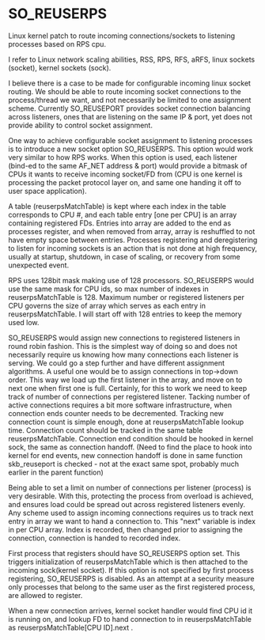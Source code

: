 # SO_REUSERPS
Linux kernel patch to route incoming connections/sockets to listening processes based on RPS cpu.

I refer to Linux network scaling abilities, RSS, RPS, RFS, aRFS, linux sockets (socket), kernel sockets (sock).


I believe there is a case to be made for configurable incoming linux socket routing. We should be able to route incoming socket connections to the process/thread we want, and not necessarily be limited to one assignment scheme. Currently SO_REUSEPORT provides socket connection balancing across listeners, ones that are listening on the same IP & port, yet does not provide ability to control socket assignment.

One way to achieve configurable socket assignment to listening processes is to introduce a new socket option SO_REUSERPS.
This option would work very similar to how RPS works. When this option is used, each listener (bind-ed to the same AF_NET address & port) would provide a bitmask of CPUs it wants to receive incoming socket/FD from (CPU is one kernel is processing the packet protocol layer on, and same one handing it off to user space application).

A table (reuserpsMatchTable) is kept where each index in the table corresponds to CPU #, and each table entry [one per CPU] is an array containing registered FDs. Entries into array are added to the end as processes register, and when removed from array, array is reshuffled to not have empty space between entries. Processes registering and deregistering to listen for incoming sockets is an action that is not done at high frequency, usually at startup, shutdown, in case of scaling, or recovery from some unexpected event.

RPS uses 128bit mask making use of 128 processors. SO_REUSERPS would use the same mask for CPU ids, so max number of indexes in reuserpsMatchTable is 128.
Maximum number or registered listeners per CPU governs the size of array which serves as each entry in reuserpsMatchTable. I will start off with 128 entries to keep the memory used low.

SO_REUSERPS would assign new connections to registered listeners in round robin fashion. This is the simplest way of doing so and does not necessarily require us knowing how many connections each listener is serving.
We could go a step further and have different assignment algorithms. A useful one would be to assign connections in top->down order. This way we load up the first listener in the array, and move on to next one when first one is full. Certainly, for this to work we need to keep track of number of connections per registered listener. Tacking number of active connections requires a bit more software infrastructure, when connection ends counter needs to be decremented. Tracking new connection count is simple enough, done at reuserpsMatchTable lookup time. Connection count should be tracked in the same table reuserpsMatchTable. Connection end condition should be hooked in kernel sock, the same as connection handoff. (Need to find the place to hook into kernel for end events, new connection handoff is done in same function skb_reuseport is checked - not at the exact same spot, probably much earlier in the parent function)

Being able to set a limit on number of connections per listener (process)  is very desirable. With this, protecting the process from overload is achieved, and ensures load could be spread out across registered listeners evenly. Any scheme used to assign incoming connections requires us to track next entry in array we want to hand a connection to. This "next" variable is index in per CPU array. Index is recorded, then changed prior to assigning the connection, connection is handed to recorded index.

First process that registers should have SO_REUSERPS option set. This triggers initialization of reuserpsMatchTable which is then attached to the incoming sock(kernel socket). If this option is not specified by first process registering, SO_REUSERPS is disabled. As an attempt at a security measure only processes that belong to the same user as the first registered process, are allowed to register.

When a new connection arrives, kernel socket handler would find CPU id it is running on, and lookup FD to hand connection to in reuserpsMatchTable as reuserpsMatchTable[CPU ID].next .
